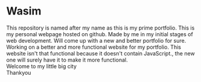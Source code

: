 # Wasim
This repository is named after my name as this is my prime portfolio.
This is my personal webpage hosted on github. 
Made by me in my initial stages of web development.
Will come up with a new and better portfolio for sure.
<br>
Working on a better and more functional website for my portfolio. This website isn't that functional because it doesn't contain JavaScript., the new one will surely have it to make it more functional. 
<br>
Welcome to my little big city <br>Thankyou
